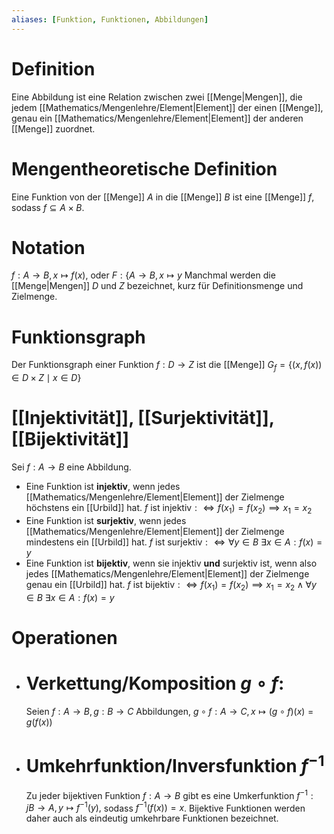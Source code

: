 ```yaml
---
aliases: [Funktion, Funktionen, Abbildungen]
---
```

# Definition
Eine Abbildung ist eine Relation zwischen zwei [[Menge|Mengen]], die jedem [[Mathematics/Mengenlehre/Element|Element]] der einen [[Menge]], genau ein [[Mathematics/Mengenlehre/Element|Element]] der anderen [[Menge]] zuordnet. 

# Mengentheoretische Definition
Eine Funktion von der [[Menge]] $A$ in die [[Menge]] $B$ ist eine [[Menge]] $f$, sodass $f \subseteq A \times B$.

# Notation
$f : A \to B, x \mapsto f(x)$, oder $F: \{A \to B, x \mapsto y$
Manchmal werden die [[Menge|Mengen]] $D$ und $Z$ bezeichnet, kurz für Definitionsmenge und Zielmenge.

# Funktionsgraph
Der Funktionsgraph einer Funktion $f:D\to Z$ ist die [[Menge]]
	$G_f = \{(x, f(x)) \in D \times Z \mid x \in D\}$


# [[Injektivität]], [[Surjektivität]], [[Bijektivität]]
Sei $f:A\to B$ eine Abbildung.
- Eine Funktion ist **injektiv**, wenn jedes [[Mathematics/Mengenlehre/Element|Element]] der Zielmenge höchstens ein [[Urbild]] hat.
	  $f$ ist injektiv$:\iff f(x_1) = f(x_2) \implies x_1 = x_2$
- Eine Funktion ist **surjektiv**, wenn jedes [[Mathematics/Mengenlehre/Element|Element]] der Zielmenge mindestens ein [[Urbild]] hat. 
	  $f$ ist surjektiv$:\iff \forall y \in B \ \exists x \in A: f(x)=y$
- Eine Funktion ist **bijektiv**, wenn sie injektiv **und** surjektiv ist, wenn also jedes [[Mathematics/Mengenlehre/Element|Element]] der Zielmenge genau ein [[Urbild]] hat.
	  $f$ ist bijektiv$:\iff f(x_1) = f(x_2) \implies x_1 = x_2 \wedge \forall y \in B \ \exists x \in A: f(x)=y$ 
# Operationen
- # Verkettung/Komposition $g \circ f$: 
  Seien $f: A \to B, g: B \to C$  Abbildungen,
  $g \circ f:A \to C, x \mapsto (g \circ f)(x) = g(f(x))$
- # Umkehrfunktion/Inversfunktion $f^{-1}$
  Zu jeder bijektiven Funktion $f:A\to B$ gibt es eine Umkerfunktion
	  $f^{-1}:j B\to A, y\mapsto f^{-1}(y),$
	sodass $f^{-1}(f(x)) = x$.
	Bijektive Funktionen werden daher auch als eindeutig umkehrbare Funktionen bezeichnet.